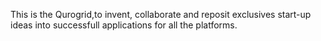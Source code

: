 This is the Qurogrid,to invent, collaborate and reposit exclusives start-up ideas into successfull applications for all the platforms. 
